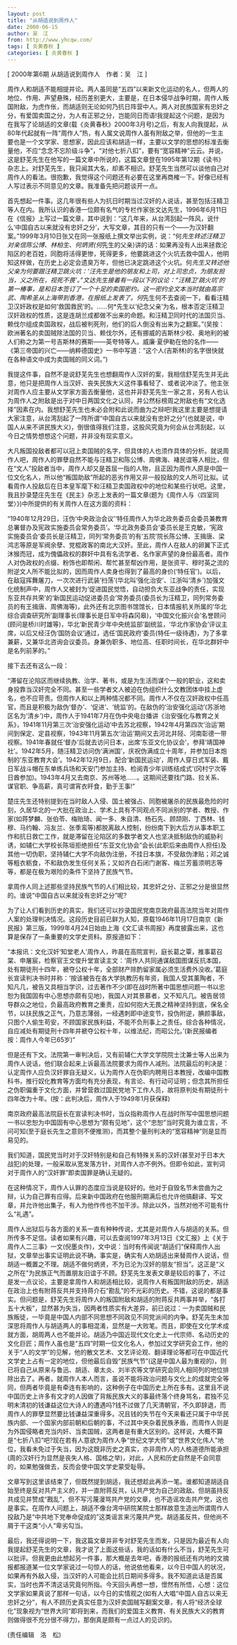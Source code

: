 ```yaml
---
layout: post
title: "从胡适说到周作人"
date: 2000-06-15
author: 吴　江
from: http://www.yhcqw.com/
tags: [ 炎黄春秋 ]
categories: [ 炎黄春秋 ]
---
```



[ 2000年第6期 从胡适说到周作人　作者：吴　江 ]


周作人和胡适不能相提并论。两人虽同是“五四”以来新文化运动的名人，但两人的地位、作用、声望悬殊，经历差别更大，主要是，在日本侵华战争时期，周作人叛国附敌，为虎作伥，而胡适则无论如何乃抗日阵营中人。两人对民族国家有忠奸之分，有爱国卖国之分，为人有正邪之分，岂能同日而语!我提起这个问题，是因为在我写了论胡适的文章(载《炎黄春秋》2000年3月号)之后，有友人向我提起，从80年代起就有一阵“周作人”热，有人属文说周作人虽有附敌之举，但他的一生主要也是一个文学家、思想家，因此应该和胡适一样，主要以文学的思想的标准去衡量他，不应“念念不忘阶级斗争”，“对他七折八扣”，要有“宽容精神”云云。并说，这是舒芜先生在他写的一篇文章中所说的，这篇文章登在1995年第12期《读书》杂志上。对舒芜先生，我只闻其大名，却素不相识。舒芜先生当然可以谈他自己对周作人的看法。很抱歉，我觉得这个问题还有必要在这里再商榷一下。好像已经有人写过表示不同意见的文章。我准备先把问题谈开一点。


首先想起一件事。这几年很有些人为抗日时期当过汉奸的人说话，甚至包括汪精卫等人在内。我所认识的香港一位颇有名气的专栏作家张文达先生，1996年6月11日在《信报》上写过一篇文章，其中说到：“这几年来，从台湾刮起一阵风，说什么‘中国自古以来就没有忠奸之分’，大写文章，其目的只有一个——为汉奸翻案。”1999年3月10日张又在同一张报纸上撰文举出实例，说：“何*先生转述汪精卫对亲信陈公博、林柏生、何炳贤(何*先生的父亲)讲的话：如果再没有人出来拯救沦陷区的老百姓，同胞将活得更惨，死得更多，他要跳进这个火坑去救中国人，他明知这样做，在历史上必定会遗臭万年，但他已决定跳进这个火坑。何*先生又转述他父亲为何要跟汪精卫跳火坑：‘汪先生是他的朋友和上司，对上司忠贞，为朋友担当，义之所在，视死不畏’。”文达先生接着有一段以下的议论：“汪精卫‘跳火坑’的第一椿事，是和日本签订了一个十足的卖国密约。这一密约全文本当时就由高宗武、陶希圣从上海带到香港，在报纸上发表了。何*先生何不去查阅一下，看看汪精卫汉奸政权是如何‘救国救民’的。……何*先生以‘纪念父亲’为名，根本否定汪精卫汉奸政权的性质，这是连胡兰成都做不出来的命题。和汪精卫同时代的法国贝当、赖伐尔组成卖国政权，战后被判死刑，他们的后人倒没有出来为之翻案。”(吴按：欧洲著名的卖国贼除法国的贝当、赖伐尔外，还有挪威的吉斯林少校、奥地利的被人们称之为第一号吉斯林的赛斯——英夸特等人。威廉·夏伊勒在他的名作——《第三帝国的兴亡——纳粹德国史》一书中写道：“这个人(吉斯林)的名字很快就在各种语文中成为卖国贼的同义词。”)


我提这件事，自然不是说舒芜先生也想翻周作人汉奸的案，我相信舒芜先生并无此意，他只是把周作人当汉奸、丧失民族大义这件事看轻了、或者说冲淡了。他主张对周作人应主要从文学家方面去衡量他，这也并非舒芜先生一家之言，另有人也认为周作人之附敌是出于对中日两国文化之认同，并公然标榜周之附敌也有“文化选择”因素在内。我想舒芜先生也未必会附和此说而曲为之辩吧!我这里主要是想提请大家注意，从台湾刮起了一阵所谓“中国自古以来就没有忠奸之分”(也就是说，中国人从来不讲民族大义)，倒很值得我们注意，这股风究竟为何会从台湾刮起，以今日之情势想想这个问题，并非没有现实意义。


大凡叛国投敌者都可以冠上卖国贼的名字，但具体的人也须作具体的分析。就说周作人吧，周作人的罪孽自然不能与汪精卫和陈公博、周佛海、褚民谊等人相比，但在“文人”投敌者当中，周作人却又是首屈一指的人物，且正因为周作人原是中国一位文化名人，所以他“叛国助敌”所起的恶劣作用又非一般投敌的文人所可比拟。试看周作人投敌后在日本皇军麾下和汪精卫卖国政权中的地位和某些行状吧。这里，我且抄录楚庄先生在《民主》杂志上发表的一篇文章(题为《周作人与〈四室同堂〉》)中所提供的有关周作人在这方面的资料：


“1940年12月29日，汪伪‘中央政治会议’‘特任周作人为华北政务委员会委员兼教育总署督办及宪政实施委员会常务委员’。‘华北政务委员会’委员长是王克敏，‘宪政实施委员会’委员长是汪精卫，同列‘常务委员’的有‘五院’院长陈公博、王揖唐、梁鸿志等原是军阀余孽、党棍政客的南北大汉奸。至此，周作人在敌人的卵翼下正式沐猴而冠，成为傀儡政权的群奸中具有名流学者、名作家声望的身份最高者。周作人对伪政权的点缀、粉饰也即帮闲、帮忙甚至帮凶作用，是张资平、穆时英之流的附逆文人所不能比拟的，因而周作人卖身也得到了最高的身价(‘特任官’)。以后，在敌寇挥舞屠刀，一次次进行武装‘扫荡’(华北叫‘强化治安’、江浙叫‘清乡’)加强文化统制声中，周作人又被封为‘促进国民觉悟，自动担负大东亚战争的责任，实现东亚共存共荣’的‘新国民运动促进委员会’常务委员(委员长为汪精卫，同列常务委员的有王揖唐、周佛海等)，此外还有北京图书馆馆长，日本情报机关所属的‘华北综合调查研究所’副理事长(理事长是日军中将森冈皋)，‘中国文化振兴会’名誉顾问(顾问是桥川时雄等)，华北‘新民青少年中央统监部’副统监，‘华北作家协会’评议主席，以后又经汪伪‘国防会议’通过，选任‘国民政府’委员(特任一级待遇)，为了多拿兼薪，又兼华北咨询会议委员。身兼伪职多、地位高、任职时间长，在华北群奸中是名列前茅的。”

接下去还有这么一段：


“滞留在沦陷区而继续执教、治学、著书，或是为生活而谋个一般的职业，这和卖身投靠当汉奸完全不同。甚至一些学者文人被迫在伪组织什么文教团体中挂上虚名，也不应苛责。但周作人和以上两种情况都不同。周作人不仅在汉奸政权中任高官，而且是积极为敌伪‘督办’、‘促进’、‘统监’的。在敌伪的‘治安强化运动’(苏浙地区名为‘清乡’)中，周作人于1941年7月在伪中央电台播讲《治安强化与教育之关系》，1941年11月第三次‘治安强化运动’中去苏北视察，1942年4月第四次‘治运’期间到保定、定县视察，1943年11月第五次‘治运’期间又去河北井陉、河南彰德一带视察。1941年春就任‘督办’后就去访问日本，出席‘东亚文化协议会’，参拜‘靖国神社’。1942年5月，随汪精卫访问伪‘满洲国’，庆祝伪满成立十周年，并参加日本炮制的‘东亚教育大会’。1942年12月9日，配合‘新国民运动’，周作人穿日式军装、戴日军战斗帽在东单练兵场和天安门参加主持、检阅青少年训练结成式’(冈村宁次等日酋参加)。1943年4月又去南京、苏州等地……。这期间还要找门路、拉关系、谋官职、争高薪，真可谓宵衣旰食，勤于王事!”


楚庄先生还特别提到在当时敌人入侵、国土被强占、同胞被屠杀的民族最危险的时刻，久居华北的一大批在政治上、学术上具有不同观点不同派别的学者、教授、作家(如蒋梦麟、张伯苓、梅贻琦、闻一多、朱自清、杨石先、顾颉刚、丁西林、钱穆、马约翰、冯友兰、张季鸾等)都脱离敌人控制，纷纷南下到大后方从事本职工作和抗日救亡工作，就是滞留在沦陷区的多数学者文人也坚决抵制敌伪的威胁利诱，如辅仁大学校长陈垣拒绝担任“东亚文化协会”会长(此职后来由周作人担任)及其他一切伪职，坚持辅仁大学不向敌伪注册，不挂日本旗，不受敌伪津贴；邓之诚等粗衣粝食，不和敌伪发生任何关系；又如齐白石闭门谢客、梅兰芳蓄须明志等等，都是在极为艰险的条件下坚持了民族气节。

拿周作人同上述那些坚持民族气节的人们相比较，其忠奸之分、正邪之分是很显然的。谁说“中国自古以来就没有忠奸之分”呢?


为了让人们看到历史的真实，我们还可以抄录国民党南京政府最高法院当年对周作人案的处理判决情况。这段历史目前已鲜为人知，原载1946年11月17日南京《新民报》第三版，1999年4月24日始由上海《文汇读书周报》再度披露出来，这也算是保存了一条重要的文学史资料。原报道如下：


“本报讯：文化汉奸‘知堂老人’周作人，昨晨在高院宣判，庭长葛之覃，推事葛召棠、申屠宸，检察官王文俊升堂宣读主文：‘周作人共同通谋敌国图谋反抗本国，处有期徒刑十四年，褫夺公权十年，全部财产除酌留家属必须生活费外没收。’葛庭长宣读判决书时并称：‘按该被告在各大学执教历有年资，我国人受其薰陶者，不知凡几，被告又具相当学识，过去著作不少(即在战时所著中国思想问题一书以忠恕为我国固有中心思想亦颇有见地)，我国人对其景慕者，又不知凡几。被告居领导群众之地位，负最高政府教育之重责，应如何抱大无畏之精神坚持到底，保名全节，以扶民族之正气，乃意志薄弱，一经遇刺即中途变节，投伪附逆，腆颜事敌，只图个人偷生苟安，不顾国家民族利益，不能不负刑事上之责任。综合各种情况，自应减处有期徒刑十四年并褫夺公权十年，以维法纪，而昭公允。’(新民报编者按：周作人今年已65岁)”


但是还有下文。法院第一审判决后，又有前辅仁大学文学院院士沈兼士等人出来为周作人说话，他们联合起来上诉最高法院要求为周作人减刑。法院最后的判决是：认定周作人应负汉奸罪自无疑义，认为周作人在伪职内聘用日本教授，改编中国教科书，推行奴化教育等方面均有充分表现，有言论、有行动可证明；但念其所担任之伪职偏重于文化方面，并曾营救过国民党地下工作人员，故将原判处有期徒刑十四年改为十年。(按：此判决后，周作人于1949年1月获保释)


南京政府最高法院庭长在宣读判决书时，当众指称周作人在战时所写中国思想问题一书以忠恕为中国固有中心思想为“颇有见地”，这个“忠恕”当时究竟为谁立言，不问可知(至于庭长先生之意则不便推测)，而其整个量刑判决的“宽容精神”则是显而易见的。


我们知道，国民党当时对于汉奸特别是和自己有特殊关系的汉奸(甚至对于日本大战犯)的处理，一般采取从宽发落方针，对周作人亦不例外。但即令如此，宣判词对于周作人的“汉奸罪”即卖国罪是确认无疑的。


在这种情况下，周作人认罪的态度应当说是较好的。他对于自毁名节未尝曲为之辩，认为自己罪有应得。后来新中国政府在他服刑期满后也允许他搞翻译、写文章，并允许他出集子，有人为他作传也不加干涉。除此以外，当然对他不可能有什么“礼遇”。


周作人出狱后与各方面的关系一直有种种传说，尤其是对周作人与胡适的关系。但所传多不足信。读者如果有兴趣，可以去查阅1997年3月13日《文汇报》上《关于周作人二三事》一文(倪墨炎作)，文中说：当时有传闻说“胡适们”保释周作人出狱，文章举出事实证明此说不确，事实是，确实有人劝胡适出来替周作人说话，但胡适一概置之不理。胡适不做何炳贤，不为已沦为汉奸的朋友“担当”。这正是“义之所在”为民族正气而置朋友旧谊于不顾。舒芜先生发表文章是较后的事了，不过是发一点议论，主要是拿周作人和胡适相比较，说周作人有叛国附敌的历史，胡适在政治上也有附蒋反共并支持蒋介石“勘乱”的不光彩的历史。不错，这说的都是事实。但问题是，舒芜先生将周作人的叛国附敌和胡适的附蒋反共两事并举，“各打五十大板”，显然甚为失当，因两者性质实有大差异，前已说过：一为卖国贼和民族叛徒，一毕竟是中国人内部不同思想不同政见不同党派间的内争。舒芜先生未加深思将周作人与胡适两人的事相混淆，显然是一大败笔。而且，即使在文化学术成就方面，胡周两人也不能并论。胡适乃中国近现代文化史上一代宗师、名动历史的文化巨匠；周作人虽也是“五四”时期一位文化名人，参加过文学研究会工作，他的关于“人的文学”的见解，他的散文艺术、文艺评论观、翻译理论等都可在中国近代文学史上占有一定的地位，但他最后自毁“民族气节”(这是中国人最为重视的)，则已将自己从原来与鲁迅、胡适、章太炎、刘半农等文学研究会同人相同列的地位排除出去了。再者，就周作人本人而言，虽说不能将政治问题与文化上的成就完全等同，但两者毕竟是有牵连有影响的，这种例子在中国历史上所在多有。这里且不说中国历史上许多有文才的人因做了背叛民族大义的事最终落个终身骂名，君独不见明末清初的钱谦益这位大诗人的遭遇吗?钱不过做了几天清朝官，不久即辞退，而周作人的罪孽显然要比钱谦益深重得多。况且钱的失节在今天来看还只属于中华民族内部、一个国家内部前朝和后朝的事，不过其中夹杂着民族矛盾，而周作人则是为外国侵略者充当内奸、当卖国贼，这两者是有重大区别的。这样说，大概不算是“七折八扣”吧?现在若有人意欲为周作人争“世纪文学大师”或“世界文化伟人”地位，我看未免过于失当，因为这既非历史之真实，亦非周作人的人格道德所能承担(周的汉奸行为显然是丧失人格、国格之举)，对此，人民和历史自然是不会同意的，如果勉强做去，反而会使中国文学史蒙受耻辱。


文章写到这里该结束了，但既然提到胡适，我还想趁此再添一笔。谁都知道胡适自始至终是反对共产主义的，并一直附蒋反共，认共产党为自己的政敌。但胡虽持反共成见并赞成“戡乱”，但不写污蔑漫骂共产党的文章，也不造谣攻击共产党，这也是事实。在周作人问题上，胡适不像台湾中研院某院士那样故意生造出所谓周作人投敌乃是“中共地下党奉命促成的”这类谣言来污蔑共产党。胡适虽反共，但他尚不屑于干这类“小人”卑劣勾当。


最后，我还得说明一下，我这篇文章并非专对舒芜先生而发，只是因为最近有人向我提起舒芜先生的文章，我才说了上面这些话，我的话如有什么不当，舒芜先生可以批评。但我更由此想起另一件事，那大概是去年吧，香港的报纸还有内地的文摘报都报道某一位文学家说过一句惊人的话，他说依他看来，以今日中国人的状况，如果再有外敌入侵，当汉奸的人可能会比抗日期间多得多。我不知道此话是否属实，当时也弄不清这话究竟何所指。今天回头再想一想，憬然有所悟，心想：这位文学家如果真说了那样一句话，以今日的实情观之(如有人大唱“中国人自古以来无忠奸之分”，有人不顾历史真实任意为汉奸卖国贼写翻案文章，有人将“经济全球化”现象视为“世界大同”即将到来，而我们的爱国主义教育、有关民族大义的教育则做得很不充分很不得力)，那倒真是颇有一点过人的见识的。

(责任编辑　洛　松)


